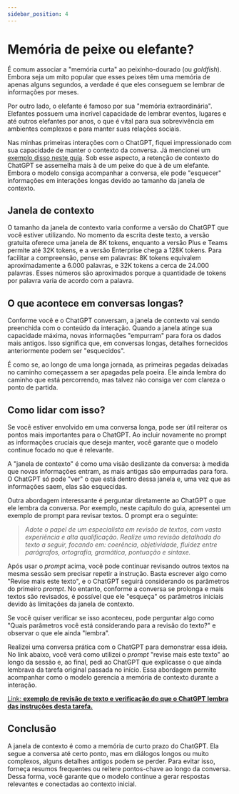 ```yaml
---
sidebar_position: 4
---
```

# Memória de peixe ou elefante?
É comum associar a "memória curta" ao peixinho-dourado (ou *goldfish*). Embora seja um mito popular que esses peixes têm uma memória de apenas alguns segundos, a verdade é que eles conseguem se lembrar de informações por meses.

Por outro lado, o elefante é famoso por sua "memória extraordinária". Elefantes possuem uma incrível capacidade de lembrar eventos, lugares e até outros elefantes por anos, o que é vital para sua sobrevivência em ambientes complexos e para manter suas relações sociais.

Nas minhas primeiras interações com o ChatGPT, fiquei impressionado com sua capacidade de manter o contexto da conversa. Já mencionei um [exemplo disso neste guia](../construcao/porqueChatGPT#o-contexto-da-conversa). Sob esse aspecto, a retenção de contexto do ChatGPT se assemelha mais à de um peixe do que à de um elefante. Embora o modelo consiga acompanhar a conversa, ele pode "esquecer" informações em interações longas devido ao tamanho da janela de contexto.

## Janela de contexto
O tamanho da janela de contexto varia conforme a versão do ChatGPT que você estiver utilizando. No momento da escrita deste texto, a versão gratuita oferece uma janela de 8K tokens, enquanto a versão Plus e Teams permite até 32K tokens, e a versão Enterprise chega a 128K tokens. Para facilitar a compreensão, pense em palavras: 8K tokens equivalem aproximadamente a 6.000 palavras, e 32K tokens a cerca de 24.000 palavras. Esses números são aproximados porque a quantidade de tokens por palavra varia de acordo com a palavra.

## O que acontece em conversas longas?
Conforme você e o ChatGPT conversam, a janela de contexto vai sendo preenchida com o conteúdo da interação. Quando a janela atinge sua capacidade máxima, novas informações "empurram" para fora os dados mais antigos. Isso significa que, em conversas longas, detalhes fornecidos anteriormente podem ser "esquecidos".

É como se, ao longo de uma longa jornada, as primeiras pegadas deixadas no caminho começassem a ser apagadas pela poeira. Ele ainda lembra do caminho que está percorrendo, mas talvez não consiga ver com clareza o ponto de partida.

## Como lidar com isso?
Se você estiver envolvido em uma conversa longa, pode ser útil reiterar os pontos mais importantes para o ChatGPT. Ao incluir novamente no prompt as informações cruciais que deseja manter, você garante que o modelo continue focado no que é relevante.

A "janela de contexto" é como uma visão deslizante da conversa: à medida que novas informações entram, as mais antigas são empurradas para fora. O ChatGPT só pode "ver" o que está dentro dessa janela e, uma vez que as informações saem, elas são esquecidas.

Outra abordagem interessante é perguntar diretamente ao ChatGPT o que ele lembra da conversa. Por exemplo, neste capítulo do guia, apresentei um exemplo de prompt para revisar textos. O prompt era o seguinte:
>*Adote o papel de um especialista em revisão de textos, com vasta experiência e alta qualificação. Realize uma revisão detalhada do texto a seguir, focando em: coerência, objetividade, fluidez entre parágrafos, ortografia, gramática, pontuação e sintaxe.*

Após usar o *prompt* acima, você pode continuar revisando outros textos na mesma sessão sem precisar repetir a instrução. Basta escrever algo como "Revise mais este texto", e o ChatGPT seguirá considerando os parâmetros do primeiro *prompt*. No entanto, conforme a conversa se prolonga e mais textos são revisados, é possível que ele "esqueça" os parâmetros iniciais devido às limitações da janela de contexto.

Se você quiser verificar se isso aconteceu, pode perguntar algo como "Quais parâmetros você está considerando para a revisão do texto?" e observar o que ele ainda "lembra".

Realizei uma conversa prática com o ChatGPT para demonstrar essa ideia. No link abaixo, você verá como utilizei o *prompt* "revise mais este texto" ao longo da sessão e, ao final, pedi ao ChatGPT que explicasse o que ainda lembrava da tarefa original passada no início. Essa abordagem permite acompanhar como o modelo gerencia a memória de contexto durante a interação.

[Link: **exemplo de revisão de texto e verificação do que o ChatGPT lembra das instruções desta tarefa.**](https://chatgpt.com/share/671513e6-c7cc-8003-9b63-8dc17c9ff244)

## Conclusão
A janela de contexto é como a memória de curto prazo do ChatGPT. Ela segue a conversa até certo ponto, mas em diálogos longos ou muito complexos, alguns detalhes antigos podem se perder. Para evitar isso, forneça resumos frequentes ou reitere pontos-chave ao longo da conversa. Dessa forma, você garante que o modelo continue a gerar respostas relevantes e conectadas ao contexto inicial.